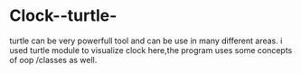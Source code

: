 # Clock--turtle-

turtle can be very powerfull tool and can be use in many different areas.
i used turtle module to visualize clock here,the program uses some concepts of oop /classes as well.
